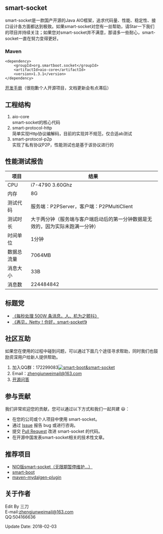 ## smart-socket
smart-socket是一款国产开源的Java AIO框架，追求代码量、性能、稳定性、接口设计各方面都达到极致。如果smart-socket对您有一丝帮助，请Star一下我们的项目并持续关注；如果您对smart-socket并不满意，那请多一些耐心，smart-socket一直在努力变得更好。
### Maven
    <dependency>
        <groupId>org.smartboot.socket</groupId>
        <artifactId>aio-core</artifactId>
        <version>1.3.1</version>
    </dependency>

[开发手册](http://smartsocket.mydoc.io/)（很抱歉个人开源项目，文档更新会有点滞后）

## 工程结构
1. aio-core		
smart-socket的核心代码
2. smart-protocol-http		
简单实现Http协议编解码，目前的实现并不规范，仅合适ab测试
3. smart-protocol-p2p	
实现了私有协议P2P，性能测试也是基于该协议进行的

## 性能测试报告

| 项目 | 结果 |
| --- | --- |
|CPU| i7-4790 3.60Ghz|
|内存| 8G|
|测试代码|服务端：P2PServer，客户端：P2PMultiClient|
|测试时长|大于两分钟（服务端与客户端启动后的第一分钟数据是无效的，因为实际未跑满一分钟）
|时间单位|1分钟|
|数据总流量|7064MB|
|消息大小|33B|
|消息数|224484842|

## 标题党
- [《每秒处理 500W 条消息，人、机为之颤抖》](https://www.oschina.net/news/90988/smart-socket-1-2-0-beta)
- [《再见，Netty！你好，smart-socket!》](https://www.oschina.net/news/90988/smart-socket-1-2-0-beta)

## 社区互助
如果您在使用的过程中碰到问题，可以通过下面几个途径寻求帮助，同时我们也鼓励资深用户给新人提供帮助。

1. 加入QQ群：172299083<a target="_blank" href="//shang.qq.com/wpa/qunwpa?idkey=3b5415f714c714616d15e86c1143d31855bffa01d3f73bfb2970c4575859436a"><img border="0" src="//pub.idqqimg.com/wpa/images/group.png" alt="smart-boot&amp;smart-socket" title="smart-boot&amp;smart-socket"></a>
2. Email：zhengjunweimail@163.com
3. [开源问答](https://www.oschina.net/question/tag/smart-socket)

## 参与贡献
我们非常欢迎您的贡献，您可以通过以下方式和我们一起共建 :smiley:：

- 在您的公司或个人项目中使用 smart-socket。
- 通过 [Issue](https://gitee.com/smartboot/smart-socket/issues) 报告 bug 或进行咨询。
- 提交 [Pull Request](https://gitee.com/smartboot/smart-socket/pulls) 改进 smart-socket 的代码。
- 在开源中国发表smart-socket相关的技术性文章。

## 推荐项目
- [NIO版smart-socket（无限期暂停维护...）](http://git.oschina.net/smartdms/smart-socket)
- [smart-boot](http://git.oschina.net/smartboot/smart-boot)
- [maven-mydalgen-plugin](http://git.oschina.net/smartboot/maven-mydalgen-plugin)

## 关于作者
Edit By 三刀  
E-mail:zhengjunweimail@163.com  
QQ:504166636

Update Date: 2018-02-03